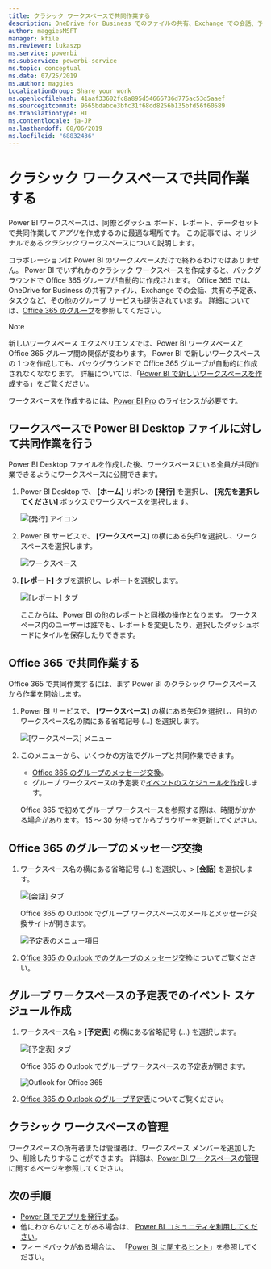 ```yaml
---
title: クラシック ワークスペースで共同作業する
description: OneDrive for Business でのファイルの共有、Exchange での会話、予定表、タスクなど、Office 365 のサービスを使って、Power BI ワークスペース内の Power BI Desktop ファイルに対して共同作業を行う方法を説明します。
author: maggiesMSFT
manager: kfile
ms.reviewer: lukaszp
ms.service: powerbi
ms.subservice: powerbi-service
ms.topic: conceptual
ms.date: 07/25/2019
ms.author: maggies
LocalizationGroup: Share your work
ms.openlocfilehash: 41aaf33602fc8a895d54666736d775ac53d5aaef
ms.sourcegitcommit: 9665bdabce3bfc31f68dd8256b135bfd56f60589
ms.translationtype: HT
ms.contentlocale: ja-JP
ms.lasthandoff: 08/06/2019
ms.locfileid: "68832436"
---
```

# <a name="collaborate-in-a-classic-workspace"></a>クラシック ワークスペースで共同作業する
Power BI ワークスペースは、同僚とダッシュ ボード、レポート、データセットで共同作業して*アプリ*を作成するのに最適な場所です。 この記事では、オリジナルである*クラシック* ワークスペースについて説明します。  

コラボレーションは Power BI のワークスペースだけで終わるわけではありません。 Power BI でいずれかのクラシック ワークスペースを作成すると、バックグラウンドで Office 365 グループが自動的に作成されます。 Office 365 では、OneDrive for Business の共有ファイル、Exchange での会話、共有の予定表、タスクなど、その他のグループ サービスも提供されています。 詳細については、[Office 365 のグループ](https://support.office.com/article/Create-a-group-in-Office-365-7124dc4c-1de9-40d4-b096-e8add19209e9)を参照してください。

> [!NOTE]
> 新しいワークスペース エクスペリエンスでは、Power BI ワークスペースと Office 365 グループ間の関係が変わります。 Power BI で新しいワークスペースの 1 つを作成しても、バックグラウンドで Office 365 グループが自動的に作成されなくななります。 詳細については、「[Power BI で新しいワークスペースを作成する](service-create-the-new-workspaces.md)」をご覧ください。

ワークスペースを作成するには、[Power BI Pro](service-features-license-type.md) のライセンスが必要です。

## <a name="collaborate-on-power-bi-desktop-files-in-a-workspace"></a>ワークスペースで Power BI Desktop ファイルに対して共同作業を行う
Power BI Desktop ファイルを作成した後、ワークスペースにいる全員が共同作業できるようにワークスペースに公開できます。

1. Power BI Desktop で、 **[ホーム]** リボンの **[発行]** を選択し、 **[宛先を選択してください]** ボックスでワークスペースを選択します。
   
    ![[発行] アイコン](media/service-collaborate-power-bi-workspace/power-bi-group-publish-pbix.png)
2. Power BI サービスで、 **[ワークスペース]** の横にある矢印を選択し、ワークスペースを選択します。
   
    ![ワークスペース](media/service-collaborate-power-bi-workspace/power-bi-workspace-nav-arrow.png)
3. **[レポート]** タブを選択し、レポートを選択します。
   
    ![[レポート] タブ](media/service-collaborate-power-bi-workspace/power-bi-workspace-report.png)
   
    ここからは、Power BI の他のレポートと同様の操作となります。 ワークスペース内のユーザーは誰でも、レポートを変更したり、選択したダッシュボードにタイルを保存したりできます。

## <a name="collaborate-in-office-365"></a>Office 365 で共同作業する
Office 365 で共同作業するには、まず Power BI のクラシック ワークスペースから作業を開始します。

1. Power BI サービスで、 **[ワークスペース]** の横にある矢印を選択し、目的のワークスペース名の隣にある省略記号 (…) を選択します。 
   
   ![[ワークスペース] メニュー](media/service-collaborate-power-bi-workspace/power-bi-app-ellipsis.png)
2. このメニューから、いくつかの方法でグループと共同作業できます。 
   
   * [Office 365 のグループのメッセージ交換](#have-a-group-conversation-in-office-365)。
   * グループ ワークスペースの予定表で[イベントのスケジュールを作成](#schedule-an-event-on-the-group-workspace-calendar)します。
   
   Office 365 で初めてグループ ワークスペースを参照する際は、時間がかかる場合があります。 15 ～ 30 分待ってからブラウザーを更新してください。

## <a name="have-a-group-conversation-in-office-365"></a>Office 365 のグループのメッセージ交換
1. ワークスペース名の横にある省略記号 (…) を選択し、\> **[会話]** を選択します。 
   
    ![[会話] タブ](media/service-collaborate-power-bi-workspace/power-bi-app-ellipsis.png)
   
   Office 365 の Outlook でグループ ワークスペースのメールとメッセージ交換サイトが開きます。
   
   ![予定表のメニュー項目](media/service-collaborate-power-bi-workspace/pbi_grps_o365convo.png)
2. [Office 365 の Outlook でのグループのメッセージ交換](https://support.office.com/Article/Have-a-group-conversation-a0482e24-a769-4e39-a5ba-a7c56e828b22)についてご覧ください。

## <a name="schedule-an-event-on-the-group-workspace-calendar"></a>グループ ワークスペースの予定表でのイベント スケジュール作成
1. ワークスペース名 \> **[予定表]** の横にある省略記号 (...) を選択します。 
   
   ![[予定表] タブ](media/service-collaborate-power-bi-workspace/power-bi-app-ellipsis.png)
   
   Office 365 の Outlook でグループ ワークスペースの予定表が開きます。
   
   ![Outlook for Office 365](media/service-collaborate-power-bi-workspace/pbi_grps_o365_calendar.png)
2. [Office 365 の Outlook のグループ予定表](https://support.office.com/Article/Add-edit-and-subscribe-to-group-events-0cf1ad68-1034-4306-b367-d75e9818376a)についてご覧ください。

## <a name="manage-a-classic-workspace"></a>クラシック ワークスペースの管理
ワークスペースの所有者または管理者は、ワークスペース メンバーを追加したり、削除したりすることができます。 詳細は、[Power BI ワークスペースの管理](service-manage-app-workspace-in-power-bi-and-office-365.md)に関するページを参照してください。

## <a name="next-steps"></a>次の手順
* [Power BI でアプリを発行する](service-create-distribute-apps.md)。
* 他にわからないことがある場合は、 [Power BI コミュニティを利用してください](http://community.powerbi.com/)。
* フィードバックがある場合は、 「[Power BI に関するヒント](https://ideas.powerbi.com/forums/265200-power-bi)」を参照してください。

